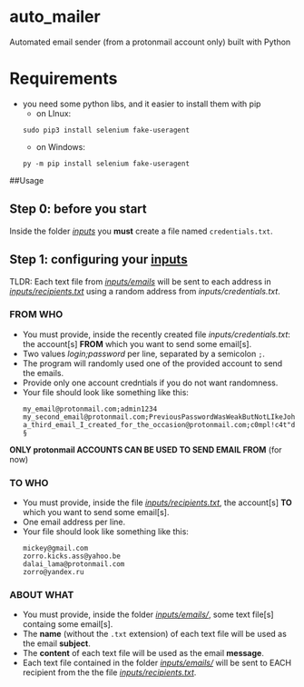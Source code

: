 # auto_mailer

Automated email sender (from a protonmail account only) built with Python

# Requirements

- you need some python libs, and it easier to install them with pip
    - on LInux:
    ```commandline
    sudo pip3 install selenium fake-useragent
    ```
    - on Windows:
    ```commandline
    py -m pip install selenium fake-useragent
    ```

##Usage
## Step 0: before you start
Inside the folder _[inputs](inputs)_ you **must** create a file named `credentials.txt`.

## Step 1: configuring your [inputs](inputs)
TLDR: Each text file from _[inputs/emails](inputs/emails)_ will be sent to each address in _[inputs/recipients.txt](inputs/recipients.txt)_ using a random address from _inputs/credentials.txt_.  

### FROM WHO
- You must provide, inside the recently created file _inputs/credentials.txt_: the account[s] **FROM** which you want to send some email[s].  
- Two values _login;password_ per line, separated by a semicolon `;`.  
- The program will randomly used one of the provided account to send the emails.  
- Provide only one account credntials if you do not want randomness.  
- Your file should look like something like this:
    ```text
    my_email@protonmail.com;admin1234
    my_second_email@protonmail.com;PreviousPasswordWasWeakButNotLIkeJohn
    a_third_email_I_created_for_the_occasion@protonmail.com;c0mpl!c4t"dPasswordWith$tr4ngeCharacters!§
    ```

**ONLY protonmail ACCOUNTS CAN BE USED TO SEND EMAIL FROM** (for now)



### TO WHO
- You must provide, inside the file _[inputs/recipients.txt](inputs/recipients.txt)_, the account[s] **TO** which you want to send some email[s]. 
- One email address per line.  
- Your file should look like something like this:  
    ```text
    mickey@gmail.com
    zorro.kicks.ass@yahoo.be
    dalai_lama@protonmail.com
    zorro@yandex.ru
    ```

### ABOUT WHAT
- You must provide, inside the folder _[inputs/emails/](inputs/emails)_, some text file[s] containg some email[s].  
- The **name** (without the `.txt` extension) of each text file will be used as the email **subject**.  
- The **content** of each text file will be used as the email **message**.  
- Each text file contained in the folder _[inputs/emails/](inputs/emails)_ will be sent to EACH recipient from the the file _[inputs/recipients.txt](inputs/recipients.txt)_. 
